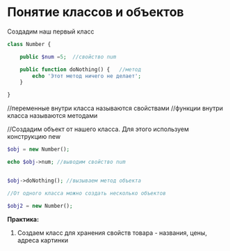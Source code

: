 # Понятие классов и объектов

Создадим наш первый класс

```php
class Number {

	public $num =5;  //свойство num

	public function doNothing() {   //метод
		echo 'Этот метод ничего не делает'; 
	}

}
```
//переменные внутри класса называются свойствами
//функции внутри класса называются методами

//Создадим объект от нашего класса. Для этого используем конструкцию new

```php
$obj = new Number();

echo $obj->num; //выводим свойство num


$obj->doNothing(); //вызываем метод объекта

//От одного класса можно создать несколько объектов

$obj2 = new Number();
```

**Практика:**

1. Создаем класс для хранения свойств товара - названия, цены, адреса картинки